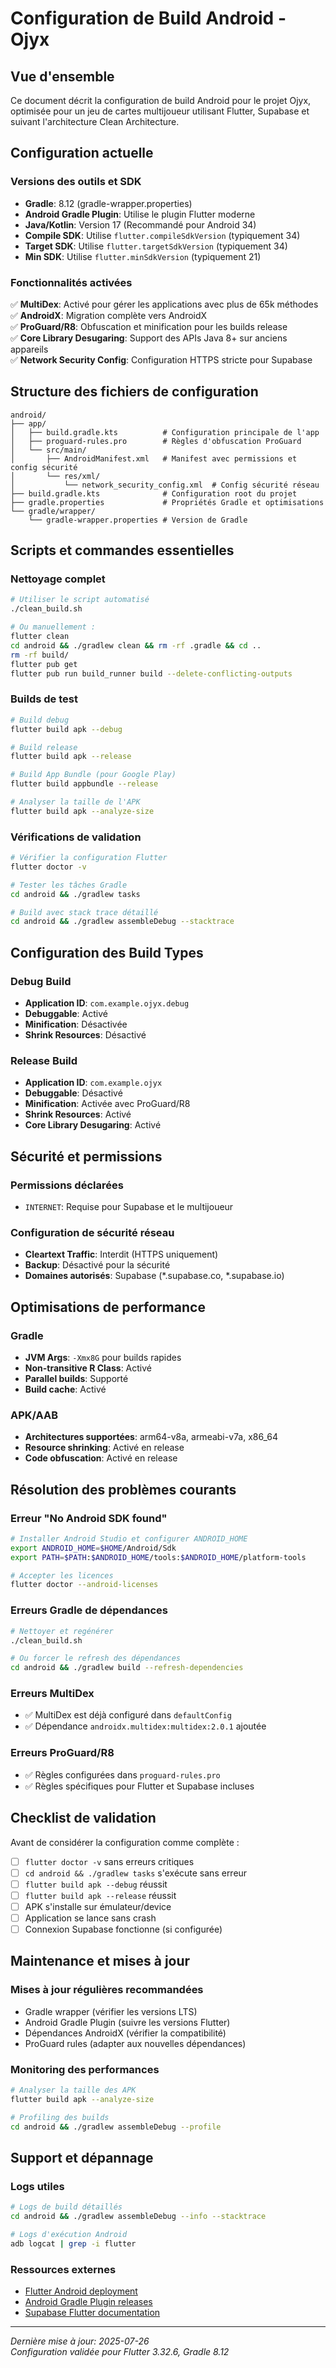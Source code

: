 # Configuration de Build Android - Ojyx

## Vue d'ensemble

Ce document décrit la configuration de build Android pour le projet Ojyx, optimisée pour un jeu de cartes multijoueur utilisant Flutter, Supabase et suivant l'architecture Clean Architecture.

## Configuration actuelle

### Versions des outils et SDK

- **Gradle**: 8.12 (gradle-wrapper.properties)
- **Android Gradle Plugin**: Utilise le plugin Flutter moderne
- **Java/Kotlin**: Version 17 (Recommandé pour Android 34)
- **Compile SDK**: Utilise `flutter.compileSdkVersion` (typiquement 34)
- **Target SDK**: Utilise `flutter.targetSdkVersion` (typiquement 34) 
- **Min SDK**: Utilise `flutter.minSdkVersion` (typiquement 21)

### Fonctionnalités activées

✅ **MultiDex**: Activé pour gérer les applications avec plus de 65k méthodes  
✅ **AndroidX**: Migration complète vers AndroidX  
✅ **ProGuard/R8**: Obfuscation et minification pour les builds release  
✅ **Core Library Desugaring**: Support des APIs Java 8+ sur anciens appareils  
✅ **Network Security Config**: Configuration HTTPS stricte pour Supabase  

## Structure des fichiers de configuration

```
android/
├── app/
│   ├── build.gradle.kts          # Configuration principale de l'app
│   ├── proguard-rules.pro        # Règles d'obfuscation ProGuard
│   └── src/main/
│       ├── AndroidManifest.xml   # Manifest avec permissions et config sécurité
│       └── res/xml/
│           └── network_security_config.xml  # Config sécurité réseau
├── build.gradle.kts              # Configuration root du projet
├── gradle.properties             # Propriétés Gradle et optimisations
└── gradle/wrapper/
    └── gradle-wrapper.properties # Version de Gradle
```

## Scripts et commandes essentielles

### Nettoyage complet

```bash
# Utiliser le script automatisé
./clean_build.sh

# Ou manuellement :
flutter clean
cd android && ./gradlew clean && rm -rf .gradle && cd ..
rm -rf build/
flutter pub get
flutter pub run build_runner build --delete-conflicting-outputs
```

### Builds de test

```bash
# Build debug
flutter build apk --debug

# Build release  
flutter build apk --release

# Build App Bundle (pour Google Play)
flutter build appbundle --release

# Analyser la taille de l'APK
flutter build apk --analyze-size
```

### Vérifications de validation

```bash
# Vérifier la configuration Flutter
flutter doctor -v

# Tester les tâches Gradle
cd android && ./gradlew tasks

# Build avec stack trace détaillé
cd android && ./gradlew assembleDebug --stacktrace
```

## Configuration des Build Types

### Debug Build
- **Application ID**: `com.example.ojyx.debug`
- **Debuggable**: Activé
- **Minification**: Désactivée
- **Shrink Resources**: Désactivé

### Release Build  
- **Application ID**: `com.example.ojyx`
- **Debuggable**: Désactivé
- **Minification**: Activée avec ProGuard/R8
- **Shrink Resources**: Activé
- **Core Library Desugaring**: Activé

## Sécurité et permissions

### Permissions déclarées
- `INTERNET`: Requise pour Supabase et le multijoueur

### Configuration de sécurité réseau
- **Cleartext Traffic**: Interdit (HTTPS uniquement)
- **Backup**: Désactivé pour la sécurité
- **Domaines autorisés**: Supabase (*.supabase.co, *.supabase.io)

## Optimisations de performance

### Gradle
- **JVM Args**: `-Xmx8G` pour builds rapides
- **Non-transitive R Class**: Activé
- **Parallel builds**: Supporté
- **Build cache**: Activé

### APK/AAB
- **Architectures supportées**: arm64-v8a, armeabi-v7a, x86_64
- **Resource shrinking**: Activé en release
- **Code obfuscation**: Activé en release

## Résolution des problèmes courants

### Erreur "No Android SDK found"
```bash
# Installer Android Studio et configurer ANDROID_HOME
export ANDROID_HOME=$HOME/Android/Sdk
export PATH=$PATH:$ANDROID_HOME/tools:$ANDROID_HOME/platform-tools

# Accepter les licences
flutter doctor --android-licenses
```

### Erreurs Gradle de dépendances
```bash
# Nettoyer et regénérer
./clean_build.sh

# Ou forcer le refresh des dépendances
cd android && ./gradlew build --refresh-dependencies
```

### Erreurs MultiDex
- ✅ MultiDex est déjà configuré dans `defaultConfig`
- ✅ Dépendance `androidx.multidex:multidex:2.0.1` ajoutée

### Erreurs ProGuard/R8
- ✅ Règles configurées dans `proguard-rules.pro`
- ✅ Règles spécifiques pour Flutter et Supabase incluses

## Checklist de validation

Avant de considérer la configuration comme complète :

- [ ] `flutter doctor -v` sans erreurs critiques
- [ ] `cd android && ./gradlew tasks` s'exécute sans erreur
- [ ] `flutter build apk --debug` réussit
- [ ] `flutter build apk --release` réussit  
- [ ] APK s'installe sur émulateur/device
- [ ] Application se lance sans crash
- [ ] Connexion Supabase fonctionne (si configurée)

## Maintenance et mises à jour

### Mises à jour régulières recommandées
- Gradle wrapper (vérifier les versions LTS)
- Android Gradle Plugin (suivre les versions Flutter)
- Dépendances AndroidX (vérifier la compatibilité)
- ProGuard rules (adapter aux nouvelles dépendances)

### Monitoring des performances
```bash
# Analyser la taille des APK
flutter build apk --analyze-size

# Profiling des builds
cd android && ./gradlew assembleDebug --profile
```

## Support et dépannage

### Logs utiles
```bash
# Logs de build détaillés
cd android && ./gradlew assembleDebug --info --stacktrace

# Logs d'exécution Android
adb logcat | grep -i flutter
```

### Ressources externes
- [Flutter Android deployment](https://flutter.dev/docs/deployment/android)
- [Android Gradle Plugin releases](https://developer.android.com/studio/releases/gradle-plugin)
- [Supabase Flutter documentation](https://supabase.com/docs/reference/dart)

---

*Dernière mise à jour: 2025-07-26*  
*Configuration validée pour Flutter 3.32.6, Gradle 8.12*
